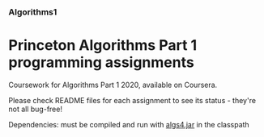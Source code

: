 ### Algorithms1

# Princeton Algorithms Part 1 programming assignments

Coursework for Algorithms Part 1 2020, available on Coursera.

Please check README files for each assignment to see its status - they're not all bug-free!

Dependencies: must be compiled and run with <a href="https://github.com/kevin-wayne/algs4">algs4.jar</a> in the classpath
